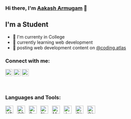 ### Hi there, I'm [Aakash Armugam][website] 👋

## I'm a Student 
- 🏫 I'm currenty in College
- 🧊 currently learning web development
- 🎯 posting web development content on [@coding.atlas][codingatlas]

### Connect with me:

[<img  target="_blank" alt="https://aakash8302-dev.github.io/" width="22px" src="https://image.flaticon.com/icons/png/512/616/616450.png" />][website]
[<img target="_blank" alt="LinkedIn" width="22px" src="https://image.flaticon.com/icons/png/512/174/174857.png" >][linkedin]
[<img target="_blank" alt="instagram" width="22px" src="https://image.flaticon.com/icons/png/512/2111/2111463.png" >][instagram]

<br />

### Languages and Tools: 
<p float="left">
<img alt="HTML" width="25px" src="https://image.flaticon.com/icons/png/512/1051/1051277.png"> &nbsp;  
<img alt="CSS" width="25px" src="https://image.flaticon.com/icons/png/512/732/732190.png"> &nbsp;  
<img alt="React" width="25px" src="https://image.flaticon.com/icons/png/512/1126/1126012.png"> &nbsp;  
<img alt="Nodejs" width="25px" src="https://cdn.icon-icons.com/icons2/2415/PNG/512/nodejs_original_logo_icon_146411.png"> &nbsp;  
<img alt="MongoDb" width="25px" src="https://cdn.icon-icons.com/icons2/2415/PNG/512/mongodb_original_wordmark_logo_icon_146425.png"> &nbsp;  
<img alt="Javascript" width="25px" src="https://cdn.icon-icons.com/icons2/2415/PNG/512/javascript_original_logo_icon_146455.png"> &nbsp;  
<img alt="Git" width="25px" src="https://cdn.icon-icons.com/icons2/2107/PNG/512/file_type_git_icon_130581.png"> &nbsp;  
<img alt="Git" width="25px" src="https://upload.wikimedia.org/wikipedia/commons/thumb/2/2d/Visual_Studio_Code_1.18_icon.svg/1200px-Visual_Studio_Code_1.18_icon.svg.png"> &nbsp;  
</p>

[website]: https://aakash8302-dev.github.io/
[linkedin]: https://www.linkedin.com/in/aakash-arumugam-1626971b4
[instagram]: https://www.instagram.com/aakash.arumugam/
[codingatlas]: https://www.instagram.com/coding.atlas/
